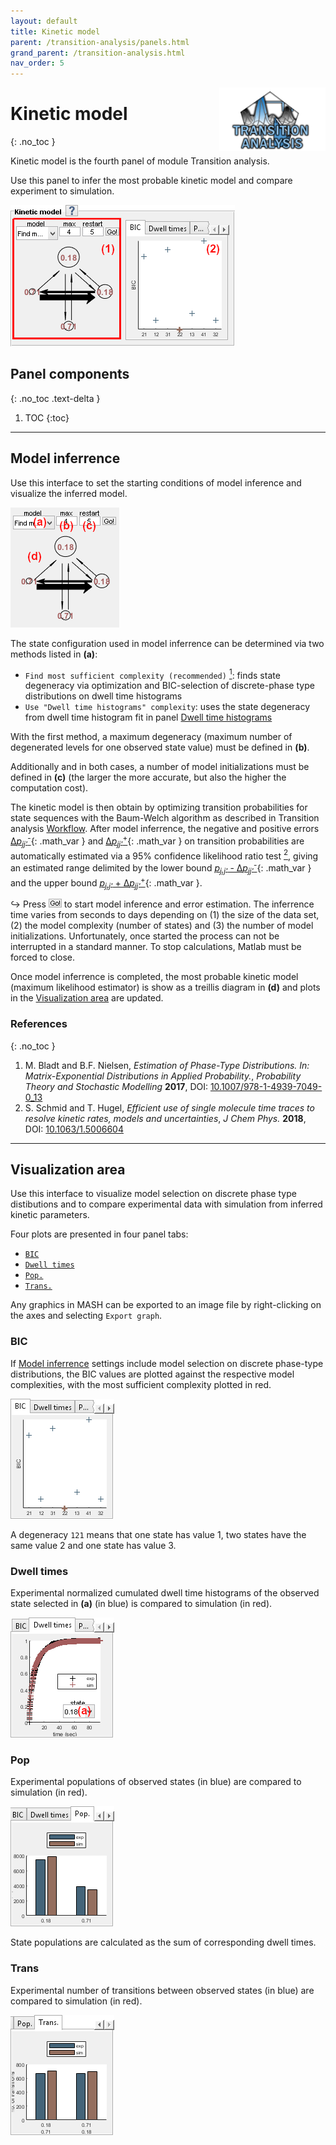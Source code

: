 ```yaml
---
layout: default
title: Kinetic model
parent: /transition-analysis/panels.html
grand_parent: /transition-analysis.html
nav_order: 5
---
```


<img src="../../assets/images/logos/logo-transition-analysis_400px.png" width="170" style="float:right; margin-left: 15px;"/>

# Kinetic model
{: .no_toc }

Kinetic model is the fourth panel of module Transition analysis.

Use this panel to infer the most probable kinetic model and compare experiment to simulation.

<a class="plain" href="../../assets/images/gui/TA-panel-kinetic-model.png"><img src="../../assets/images/gui/TA-panel-kinetic-model.png" style="max-width:359px;"></a>

## Panel components
{: .no_toc .text-delta }

1. TOC
{:toc}


---

## Model inferrence

Use this interface to set the starting conditions of model inference and visualize the inferred model.

<img src="../../assets/images/gui/TA-panel-kinetic-model-settings.png" style="max-width:174px;">

The state configuration used in model inferrence can be determined via two methods listed in **(a)**:
- `Find most sufficient complexity (recommended)`
  [<sup>1</sup>](#references): finds state degeneracy via optimization and BIC-selection of discrete-phase type distributions on dwell time histograms
- `Use "Dwell time histograms" complexity`: uses the state degeneracy from dwell time histogram fit in panel [Dwell time histograms](panel-dwelltime-histograms.html#state-lifetimes)

With the first method, a maximum degeneracy (maximum number of degenerated levels for one observed state value) must be defined in **(b)**.

Additionally and in both cases, a number of model initializations must be defined in **(c)** (the larger the more accurate, but also the higher the computation cost).

The kinetic model is then obtain by optimizing transition probabilities for state sequences with the Baum-Welch algorithm as described in Transition analysis
[Workflow](../workflow.html#solve-the-kinetic-model).
After model inferrence, the negative and positive errors 
[&Delta;*p<sub>jj'</sub>*<sup>-</sup>](){: .math_var } and 
[&Delta;*p<sub>jj'</sub>*<sup>+</sup>](){: .math_var } on transition probabilities are automatically estimated via a 95% confidence likelihood ratio test
[<sup>2</sup>](#references), giving an estimated range delimited by the lower bound 
[*p<sub>j,j'</sub>* - &Delta;*p<sub>jj'</sub>*<sup>-</sup>](){: .math_var } and the upper bound 
[*p<sub>j,j'</sub>* + &Delta;*p<sub>jj'</sub>*<sup>+</sup>](){: .math_var }.

&#8618; Press 
![Go!](../../assets/images/gui/TA-but-go.png "Go!") to start model inference and error estimation.
The inferrence time varies from seconds to days depending on (1) the size of the data set, (2) the model complexity (number of states) and (3) the number of model initializations.
Unfortunately, once started the process can not be interrupted in a standard manner.
To stop calculations, Matlab must be forced to close.

Once model inferrence is completed, the most probable kinetic model (maximum likelihood estimator) is show as a treillis diagram in **(d)** and plots in the 
[Visualization area](#visualization-area) are updated.


### References
{: .no_toc }

1. M. Bladt and B.F. Nielsen, *Estimation of Phase-Type Distributions. In: Matrix-Exponential Distributions in Applied Probability.*,  *Probability Theory and Stochastic Modelling* **2017**, DOI: [10.1007/978-1-4939-7049-0_13](https://doi.org/10.1007/978-1-4939-7049-0_13)
2. S. Schmid and T. Hugel, *Efficient use of single molecule time traces to resolve kinetic rates, models and uncertainties*, *J Chem Phys.* **2018**, DOI: [10.1063/1.5006604](https://doi.org/10.1063/1.5006604)

---

## Visualization area

Use this interface to visualize model selection on discrete phase type distibutions and to compare experimental data with simulation from inferred kinetic parameters.

Four plots are presented in four panel tabs:
- [`BIC`](#BIC)
- [`Dwell times`](#dwell-times)
- [`Pop.`](#pop)
- [`Trans.`](#trans)

Any graphics in MASH can be exported to an image file by right-clicking on the axes and selecting `Export graph`.


### BIC

If 
[Model inferrence](#model-inferrence) settings include model selection on discrete phase-type distributions, the BIC values are plotted against the respective model complexities, with the most sufficient complexity plotted in red.

<img src="../../assets/images/gui/TA-panel-kinetic-model-plot-bic.png" style="max-width:166px;">

A degeneracy `121` means that one state has value 1, two states have the same value 2 and one state has value 3.


### Dwell times

Experimental normalized cumulated dwell time histograms of the observed state selected in **(a)** (in blue) is compared to simulation (in red).

<img src="../../assets/images/gui/TA-panel-kinetic-model-plot-cumhist.png" style="max-width:166px;">


### Pop

Experimental populations of observed states (in blue) are compared to simulation (in red).

<img src="../../assets/images/gui/TA-panel-kinetic-model-plot-pop.png" style="max-width:166px;">

State populations are calculated as the sum of corresponding dwell times.


### Trans

Experimental number of transitions between observed states (in blue) are compared to simulation (in red).

<img src="../../assets/images/gui/TA-panel-kinetic-model-plot-trans.png" style="max-width:166px;">


